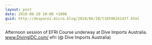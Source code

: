 ```yaml
---
layout: post
date: 2010-06-20 10:00 +1000
guid: http://desparoz.micro.blog/2010/06/20/t16590241437.html
---
```

Afternoon session of EFRI Course underway at Dive Imports Australia. www.DivingIDC.com/ efri (@ Dive Imports Australia)

